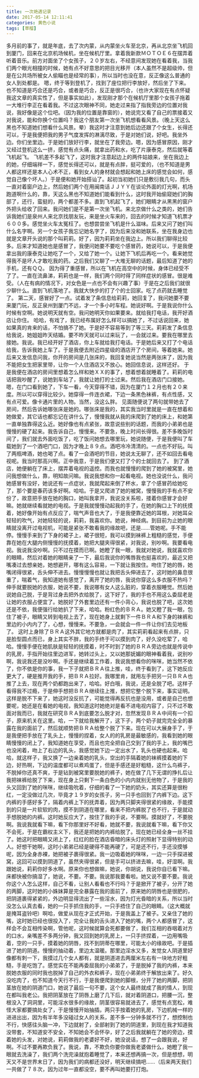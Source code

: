 ```yaml
---
title: 一次艳遇记录
date: 2017-05-14 12:11:41
categories: 黄色小说
tags: [草榴]
---
```

多月前的事了，就是年底，去了次内蒙，从内蒙坐火车至北京，再从北京坐飞机回到厦门，回来在北京机场候机，坐在候机厅里。拿着我新款ＭＯＴＯＥ６在摆弄着听着音乐。前方对面坐了个女孩子，２０岁左右，不经意间发现她在看着我，当我们两个眼光相撞的时候，她有点不好意思的把目光移开（本人虽然不是超级帅，但是在公共场所被女人偷瞄也是经常的事），所以当时也没在意，反正像这么普通的女人到处都是。
嗯，终于等到登机了，找到了座位把行李放好，然后坐了下来。也不知道是巧合还是巧合，或者是巧合，反正是很巧合，（也许大家现在有点怀疑我这文章的真实性了，但是事实如此），发现刚才那个在候机厅里那个女孩子拖着一大堆行李正在看着我。不过这次眼神不同，她走过来指了指我旁边的位置对我说，我好像是这个位吧。（因为我的位置是靠窗的），她说完又看了自己的票接着又对我说，能和你换个位置吗？我这个朋友第一次坐飞机想看看风景。（晚上天这么黑也不知道她们想看什么风景。晕）我这时才注意到她后边还跟了个女生，长得还可以，于是我便把我的男子气度发挥的淋漓尽致，于是对她们说，好吧。我坐外边。你们坐里边。于是她们放好行李，就坐在了我旁边。嗯，因为感冒原因，刚才又经过登机这么一挤，感觉有点头痛，就拿出药和水，吃了片康泰克，然后就等着飞机起飞。
飞机差不多起飞了，这时我才注意起边上的两件姑娘来，坐在我边上的她，仔细端祥一下，感觉长得还可以，就是有点胖，挺可爱的，（也不知道是男人都这样还是本人心术不正，看到女人的身材就会想起和她上床的感觉会如何，感觉自己像个坏人。）于是便和她开始搭讪了。起初当初她们只是敷衍我几句，而头一直对着窗户边上，然后她们两个在用闽南话ＪＪＹＹ在谈论外面的灯光啊，机场跑道啊什么的，靠，天这么黑也不知道她们能看到什么，这时我开始偷窥她们的胸部了，还行，蛮挺的，两个都差不多。直到飞机起飞了，她们眼睛才从黑黑的窗户外把头给收了回来。我问她们是不是第一次坐飞机。来北京做什么之类的，她们告诉我她们是泉州人来北京找朋友玩，来是坐火车来的，回去的时候才知道飞机票才６００多。感觉坐火车太冤枉了。也想尝尝坐飞机是什么滋味。后来又问了她们叫什么名字啊。另一个女孩子我忘记她名字了，因为后来没和她联系，坐在我身边也就是文章开头说的那个叫莉莉。好了，因为莉莉坐在我边上。所以我们聊得比较多。后来才知道她也是感冒了，我便问她要不要吃个感冒药，她说可以，于是我便拿出我的康泰克让她吃了一个，又给了她一个。让她下飞机后再吃一个。看来她觉得我不是坏人才敢吃我的药。之后我们又聊了一大堆无聊的话题，最后知道了她的手机，还有ＱＱ。
因为得了重感冒，所以在飞机在高空中的时候，身体已经受不了了。一直在流鼻涕，莉莉也是一样，我们两个同时得了同样症状的感冒。很是难受。（人在有病的情况下，对女色是一点也不会有兴趣了事）于是在之后我们就很少聊什么。直到飞机落地了。我就大快步的打了个的士回家。吃了点药就去睡觉了。
第二天，感冒好了一点。试着发了条信息给莉莉，她回复了，我问她要不要来厦门玩，反正泉州到厦门不远，才一个多小时车程。她说好啊。于是我说你什么时候有空啊。她说明天就有空。我问她明天你如果要来。就给我打电话，我开好酒店让你住。
哈哈，有戏了，我已经布属好怎么样可以搞她了，不过话说回来，她如果真的肯来的话，不怕搞不了她。于是好不容易等到了等三天。莉莉发了条信息给我说，她姐姐昨天结婚。要不昨天就可以过来玩了，一会就过来。要我在哪里去接她。我说。我已经开好了酒店，你上车就给我打电话。于是她后来又打了个电话给我，告诉我她上车了。于是我便去附近四星级的酒店开了个房间，等着她来。她后来又发信息问我，你开的房间是几张床的，我回复她说当然是两张床了，因为我不能把女生把家里带，让你一个人住酒店又不放心。她回信息说，这样还好。
于是我便在酒店的房间里想着怎么样和她ＸＸ的事了，想着想着就睡着了。莉莉的电话把我吵醒了，说她到车站了，我就让她打的士过来。然后我在酒店门口接她。嗯，在门口看到她了，下车一看，今天穿得不错，因为在厦门１２月也有２０来度。所以可以穿得比较少。她穿得一件连衣裙，下边一条黑色袜裤，有点性感，又有点可爱。像卡通片里的人物。当然，没这么胖。
见面随便说了两句就带她去了房间，然后告诉她哪张床是她的。哪张床是我的，其实我当时里就是一直在想着和她做爱，其它话也都忘记在讲什么了，慢慢我就从我的床爬到了她的床上，和她第一直单独靠得这么近。她好像也有点紧张，故意说些别的话题，而我的小弟弟也是慢慢的硬了起来。我告诉自己，慢慢来。不要急，晚上时间长得很。差不多晚饭时间了，我们就去外面吃饭了，吃了饭问她想去哪里玩，她说随便，于是我便叫了车载她到了一个酒吧门口，因为才晚上８９点。酒吧冷冷清清的。一点也不好玩。叫了两瓶啤酒，她也喝了点。看了一会酒吧的节目，她说太无聊了，还不如回去看电视呢。我当时那高兴啊。正中我意，于是我们便又打了个的士就回去了。
到了酒店，她便躺在了床上，摆弄着电视的遥控。而我也就慢慢的爬到了她的被窝里，她问我想做什么，靠，明知故问嘛。我说我想和你一起看电视。她也没说什么，我问她感冒有没好，她说还有一点症状，我就爬起来倒了杯水，拿了个感冒药给她吃了，那个要是春药该多好啊。哈哈。于是又爬进了她的被窝，慢慢我的手有点不安份了，故意把手放在她的胸口，她叫我拿开，我说没关系啦，搂着你感冒才会好嘛。她就继续看就她的电视。于是我就慢慢动起我的手了，在她的胸口上下的抚摸着，她好像开始有点反应了，喘气声音也大了，于是我便靠近她的耳根，对她耳朵轻轻的吹气，对她轻轻的说，莉莉，我喜欢你。她说，神经病。到目前为止她的眼睛就没离开过电视机，可能是紧张不敢看我的缘故吧，还是……管她呢。手不能停。慢慢手来到了下身的裙子上，裙子很短，我可以摸到袜裤上粗糙的感觉，手便靠在她在大腿内侧慢慢的抚摸着，她把大腿夹得很紧，对我说，别吵啊。我要看电视。我说我没吵啊。只不过在摸而已啊。她瞪了我一眼，我就对她说，我就喜欢你的眼睛，然后对着她的眼睛亲了一下，最后我说你的嘴唇我也挺喜欢的，最近又把嘴凑过去想亲她，她想避开，哪有这么容易，一下就让我按住。吻住了她的唇，她嘴闭得很紧，舌头伸不进去。慢慢慢慢也就让我把舌头伸进去了，这时她的鼻息很重了，喘着气，我知道她有感觉了，离开了她的唇，我说你穿这么多衣服不热吗？伸手就要脱她的衣服，她说不要，我说哪有女人这么脏的，穿着衣服睡觉。然后她说她自己脱，于是背过身去把外衣给脱了，这下好了，我的手也不用这么委屈老是让她的衣服占便宜了。她脱好了外套里边还有一件小背心，我说也脱了吧，这次她还是不依，我便强行给她扒了下来，哈哈。粉红色的ＢＲＡ。她又瞪了我一眼，包住了被子，眼睛又转到电视上去了，现在她身上就剩下一件ＢＲＡ和下身的袜裤和里边的小内内了了，心想，慢慢来。不要急，一会就会一件一件让你们去见地板了。
这时上身除了ＢＲＡ这外其它地方就都是肉了，其实莉莉看起来有点胖，只是脸型圆点而已，身上其实不胖，我的手终于可以摸到肉了，好久没吃荤了，哈哈。慢慢手便在她肌肤是轻轻的抚摸着，时不时到了她的ＢＲＡ旁边也就是传说中的乳房，手指开始往里边进军，她转过头上，又以她那妩媚的眼神看着我，说别吵啊，我说我还是没吵啊。手还是继续着工作着，我说我想看你的咪咪，她当然不依了，你不依是你的事，我一下子就把ＢＲＡ往上推，哇，终于看到了，这下她反应更大了，硬是推开我的手，把ＢＲＡ拉好。我哪里肯，就用左手把另一只ＢＲＡ也推了上去，现在两个奶都跑出来了，哈哈。好白哦，我说，还是全脱了吧。这样子看得我不过瘾，于是伸手想把ＢＲＡ继续往上推，想把它整个脱下来，事实证明。这样是脱不下来了，她这时没反抗了，可能觉得再反抗也是没用，或者是自己也想要呢，她还是在看她的电视，我知道这时她绝对是看不进电视内容了，只不过不敢面对我而已，我就在研究ＢＲＡ到底要怎么脱才对，忽然发现ＢＲＡ中间有一个扣子，原来机关在这里。哈，一下就给我解开了，这下子，两个奶子就完完全全的暴露在我的面前了，然后就顺势把ＢＲＡ给整个脱了下来。现在可以大展身手了，于是我便把手放在了乳头上，慢慢的捏着，女人的的乳房是最敏感的，我看到她的眼睛慢慢的闭上了，我知道她在享受，而且也完全把自己交到了我的手上，我的嘴巴也没闲着，吻上了右边的乳头，我感觉她下边一定出水了，乳头也硬也起来。哈哈，就这样子，我又换了一边亲着她的乳头，空出的手隔着她的袜裤摸着她的下边，好热啊，下边的温度都可以煮鸡蛋了，但是手感还是好粗糙，这什么鸟裤子，不脱掉你还真不爽，于是钻到被窝里要脱她的裤子，她在做了几下无谓的挣扎后让我把袜裤给脱了下来，现在身上只剩下一条白色的小内内就别无他物了，于是我的头又回到了她的咪咪，继续吸吮着，仔细的看了一下她的奶头，其实还算是很粉红，一定没做过几次，毕竟才１９岁的女孩子，另一只手也回到了内裤下边。这下内裤的手感好多了，隔着内裤上下的抚弄着，因为两只脚夹得很紧的缘故，手能摸到的只是一片软软的肉，摸不到阴道在哪里，看来不把内裤脱了也不行，于是就动手想脱她的内裤。这时她反应大了，按住了我的手说，不要啊。摸就好了，不要脱啊。我说我就看下嘛，看下你那里好不好看，她就不要，我说就看下嘛，看下你又不会死，于是在霸权主义下，我还是把她的内裤给脱了。现在她已经全身一丝不挂了。她这时把眼睛又闭上了，红红的脸在酒店昏暗的床头灯的照射下显得特别的动人。好想干她啊，这时小弟弟已经是硬得不能再硬了，可是还不行，手还没摸够呢，因为全身赤裸，她把被子裹得很紧。我一边吸着她的咪咪，一边一只手探进被窝，这回可以摸到阴道了，虽然夹得很紧，但是手可以挤进去嘛，哇，好湿啊。我跟她说，莉莉你好多水啊。原来你也想做嘛，她说，你胡说，我说你自已看下嘛。床都快被你搞湿了，她说，不要。不要。我说那我要看啦。她又说不要不要。我说你这个人怎么这样，自己不看，让别人看看也不行吗？于是掀开了被子，分开了她的两脚，这时她的小姝妹算是完全暴露在我的面前了，原来她的阴唇也是很肥的，把阴道裹得紧紧的，外边明显得流出了一些淫水，因为灯光昏暗的关系，所以当时没怎么认真去看，她的一只手抓住我的手，一只手捂住了自己的眼睛。（这大概就是掩耳盗铃吧）啊哈，做爱从现在才正式开始，于是我盖上了被子。又亲住了她的嘴，这时她已经也很投入了，完全让我的舌头进入了她的嘴，两个人都感冒了，这样会不会互相传染啊，管他呢，这时候就算会死都要做了，我们互相的吞咽着对方的口水，亲嘴差不多两分钟，我又回到她的乳房上，一只手挤捏着，一边用嘴吸着，空的一只手，摸着她的阴唇，找不到阴蒂在哪里，可能太小的缘故吧。于是插进了她的阴道。慢慢的抽动着，里边太温暖。那里边淫水又多，发觉女人阴道里好像都有刺一下，我摸过几个女人都有，就是阴道进去两厘米左右有一块地方好粗糙，手是吃饱了。感觉实在不能再委屈我的小弟弟了，于是脱掉了我的内裤，本来脱她衣服的同时我也脱掉了自己的外衣和裤子，现在小弟弟终于解放出来了。好久没吃肉了，也不知道今天行不行，于是我便爬到她的脚根，分开了她的两脚，把阴茎放在她的阴道门口，她说了最后一句不要，这个女人最终就成了我的情人，到现在都叫我老公。我把阴茎放在了阴唇上磨了几下后，就对着阴道口，把腰一沉，整根没入了洞洞里，可能淫水很多的缘故，阴茎很容易就进去了，感觉有点宽松，难怪大家都要搞处女了，于是慢慢开始抽插，两只手按着她的乳房，下边机械一样的进进出出，因为有半年多没碰过女人的关系，差不多一分钟多就不行了，想控制也不行，快感往头脑一冲，下边就射了，全部射到了她的阴道里，到现在我才知道我没带套，不知道安不安全，不知她会不会怀孕，好了之后我就躺在了她的旁边，摸着她的头发，对她说，莉莉做我的老婆好不好，她没说话，想了一会跟我说，好啊。不过不要再欺负我了。我说，靠，不欺负你要你做我老婆做什么，她瞪了我一眼就去洗澡了，我们两个洗完澡就抱着睡觉了，本来还想再搞一次，但是想想，明天又不是世界末日了，因为我们的病都还没好，明天继续搞吧……（后来两天我们一共做了７８次，因为过年一直都没空，要不再叫她要打打炮。